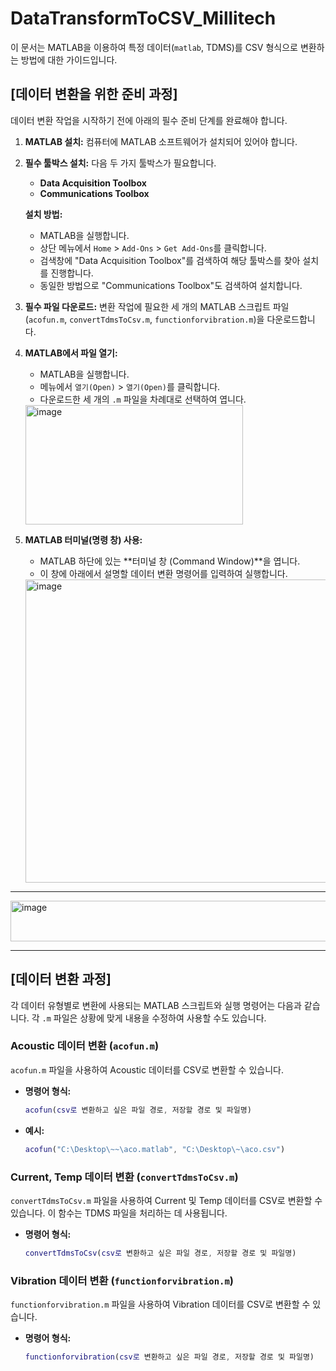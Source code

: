# DataTransformToCSV_Millitech

이 문서는 MATLAB을 이용하여 특정 데이터(`matlab`, TDMS)를 CSV 형식으로 변환하는 방법에 대한 가이드입니다.

## [데이터 변환을 위한 준비 과정]

데이터 변환 작업을 시작하기 전에 아래의 필수 준비 단계를 완료해야 합니다.

1.  **MATLAB 설치:**
    컴퓨터에 MATLAB 소프트웨어가 설치되어 있어야 합니다.

2.  **필수 툴박스 설치:**
    다음 두 가지 툴박스가 필요합니다.
    * **Data Acquisition Toolbox**
    * **Communications Toolbox**

    **설치 방법:**
    * MATLAB을 실행합니다.
    * 상단 메뉴에서 `Home` > `Add-Ons` > `Get Add-Ons`를 클릭합니다.
    * 검색창에 "Data Acquisition Toolbox"를 검색하여 해당 툴박스를 찾아 설치를 진행합니다.
    * 동일한 방법으로 "Communications Toolbox"도 검색하여 설치합니다.

3.  **필수 파일 다운로드:**
    변환 작업에 필요한 세 개의 MATLAB 스크립트 파일(`acofun.m`, `convertTdmsToCsv.m`, `functionforvibration.m`)을 다운로드합니다.
  

4.  **MATLAB에서 파일 열기:**
    * MATLAB을 실행합니다.
    * 메뉴에서 `열기(Open)` > `열기(Open)`를 클릭합니다.
    * 다운로드한 세 개의 `.m` 파일을 차례대로 선택하여 엽니다.

    <img width="348" height="191" alt="image" src="https://github.com/user-attachments/assets/f877fc73-4450-4089-9a1c-8fed6ce90d40" />

5.  **MATLAB 터미널(명령 창) 사용:**
    * MATLAB 하단에 있는 **터미널 창 (Command Window)**을 엽니다.
    * 이 창에 아래에서 설명할 데이터 변환 명령어를 입력하여 실행합니다.

    <img width="1881" height="485" alt="image" src="https://github.com/user-attachments/assets/84c833ed-5bfc-40ae-89de-8473e46ed5b4" />

---

<img width="1020" height="65" alt="image" src="https://github.com/user-attachments/assets/877996d1-8673-42ea-8afb-ddbb6d70b56b" />

---

## [데이터 변환 과정]

각 데이터 유형별로 변환에 사용되는 MATLAB 스크립트와 실행 명령어는 다음과 같습니다. 각 `.m` 파일은 상황에 맞게 내용을 수정하여 사용할 수도 있습니다.

### Acoustic 데이터 변환 (`acofun.m`)

`acofun.m` 파일을 사용하여 Acoustic 데이터를 CSV로 변환할 수 있습니다.

* **명령어 형식:**

    ```matlab
    acofun(csv로 변환하고 싶은 파일 경로, 저장할 경로 및 파일명)
    ```

* **예시:**

    ```matlab
    acofun("C:\Desktop\~~\aco.matlab", "C:\Desktop\~\aco.csv")
    ```

### Current, Temp 데이터 변환 (`convertTdmsToCsv.m`)

`convertTdmsToCsv.m` 파일을 사용하여 Current 및 Temp 데이터를 CSV로 변환할 수 있습니다. 이 함수는 TDMS 파일을 처리하는 데 사용됩니다.

* **명령어 형식:**

    ```matlab
    convertTdmsToCsv(csv로 변환하고 싶은 파일 경로, 저장할 경로 및 파일명)
    ```

### Vibration 데이터 변환 (`functionforvibration.m`)

`functionforvibration.m` 파일을 사용하여 Vibration 데이터를 CSV로 변환할 수 있습니다.

* **명령어 형식:**

    ```matlab
    functionforvibration(csv로 변환하고 싶은 파일 경로, 저장할 경로 및 파일명)
    ```

